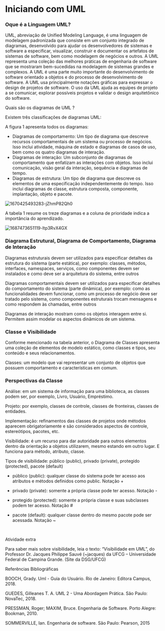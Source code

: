 # Iniciando com UML


### Oque é a Linguagem UML?

UML, abreviação de Unified Modeling Language, é uma linguagem de modelagem padronizada que consiste em um conjunto integrado de diagramas, desenvolvido para ajudar os desenvolvedores de sistemas e software a especificar, visualizar, construir e documentar os artefatos de sistemas de software, bem como modelagem de negócios e outros. A UML representa uma coleção das melhores práticas de engenharia de software que se mostraram bem-sucedidas na modelagem de sistemas grandes e complexos. A UML é uma parte muito importante do desenvolvimento de software orientado a objetos e do processo de desenvolvimento de software. A UML usa principalmente notações gráficas para expressar o design de projetos de software. O uso da UML ajuda as equipes de projeto a se comunicar, explorar possíveis projetos e validar o design arquitetônico do software. 


Quais são os diagramas de UML ?

Existem três classificações de diagramas UML:


A figura 1 apresenta todos os diagramas:​

- Diagramas de comportamento: Um tipo de diagrama que descreve recursos comportamentais de um sistema ou processo de negócios. Isso inclui atividade, máquina de estado e diagramas de casos de uso, bem como os quatro diagramas de interação.
- Diagramas de interação:  Um subconjunto de diagramas de comportamento que enfatizam as interações com objetos. Isso inclui comunicação, visão geral da interação, sequência e diagramas de tempo.
- Diagramas de estrutura: Um tipo de diagrama que descreve os elementos de uma especificação independentemente do tempo. Isso inclui diagramas de classe, estrutura composta, componente, implantação, objeto e pacote.

![1670425493283-jZhmP82Qh0](https://github.com/user-attachments/assets/afb9223c-e533-42be-abec-7f40248c6d55)


A tabela 1 resume os treze diagramas e a coluna de prioridade indica a importância do aprendizado.

![1687473651119-ltp3RvX4GX](https://github.com/user-attachments/assets/4b3ae2a6-8350-431e-b8cd-4c09fb695d38)



### Diagrama Estrutural, Diagrama de Comportamento, Diagrama de Interação

Diagramas estruturais devem ser utilizados para especificar detalhes da estrutura do sistema (parte estática), por exemplo: classes, métodos, interfaces, namespaces, serviços, como componentes devem ser instalados e como deve ser a arquitetura do sistema, entre outros

Diagramas comportamentais devem ser utilizados para especificar detalhes do comportamento do sistema (parte dinâmica), por exemplo: como as funcionalidades devem funcionar, como um processo de negócio deve ser tratado pelo sistema, como componentes estruturais trocam mensagens e como respondem às chamadas, entre outros

Diagramas de interação mostram como os objetos interagem entre si. Permitem assim modelar os aspectos dinâmicos de um sistema.


### Classe e Visibilidade

Conforme mencionado na tabela anterior, o Diagrama de Classes apresenta uma coleção de elementos de modelo estático, como classes e tipos, seu conteúdo e seus relacionamentos.

Classes: um modelo que vai representar um conjunto de objetos que possuem comportamento e características em comum.



### Perspectivas da Classe

Análise: em um sistema de informação para uma biblioteca, as classes podem ser, por exemplo, Livro, Usuário, Empréstimo.

Projeto: por exemplo, classes de controle, classes de fronteiras, classes de entidades. 

Implementação: refinamentos das classes de projetos onde métodos aparecem obrigatoriamente e são considerados aspectos de controle, estereótipos, pacotes, etc.

Visibilidade: é um recurso para dar autoridade para outros elementos dentro da orientação a objetos utilizarem, mesmo estando em outro lugar. E funciona para método, atributo, classe.

Tipos de visibilidade: público (public), privado (private), protegido (protected), pacote (default)

- público (public): qualquer classe do sistema pode ter acesso aos atributos e métodos definidos como public. Notação +

- privado (private): somente a própria classe pode ter acesso. Notação -

- protegido (protected): somente a própria classe e suas subclasses podem ter acesso. Notação #

- pacote (default): qualquer classe dentro do mesmo pacote pode ser acessada. Notação ~

​

 

Atividade extra

​Para saber mais sobre visibilidade, leia o texto: “Visibilidade em UML”, do Professor Dr. Jacques Philippe Sauvé (~jacques) da UFCG – Universidade Federal de Campina Grande. (Site da DSG/UFCG)​

 



Referências Bibliográficas

BOOCH, Grady. Uml - Guia do Usuário. Rio de Janeiro: Editora Campus, 2018.

GUEDES, Gilleanes T. A. UML 2 - Uma Abordagem Prática. São Paulo: NovaTec, 2018.

PRESSMAN, Roger; MAXIM, Bruce. Engenharia de Software. Porto Alegre: Bookman, 2010.

SOMMERVILLE, Ian. Engenharia de software. São Paulo: Pearson, 2015

















